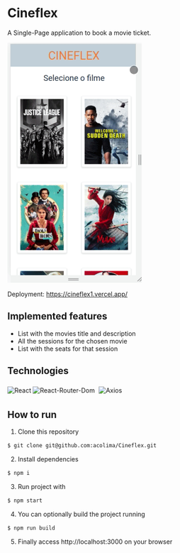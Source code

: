 # Cineflex

A Single-Page application to book a movie ticket.

<img src='/src/assets/cineflex.gif' alt="cineflex gif"/>

Deployment: https://cineflex1.vercel.app/

## Implemented features

- List with the movies title and description
- All the sessions for the chosen movie
- List with the seats for that session

## Technologies
<p>
  <img src='https://img.shields.io/badge/React-20232A?style=for-the-badge&logo=react&logoColor=61DAFB' alt="React" />

  <img src='https://img.shields.io/badge/React_Router-CA4245?style=for-the-badge&logo=react-router&logoColor=white' alt="React-Router-Dom"/>

  <img style='margin: 5px;' src='https://img.shields.io/badge/axios%20-%2320232a.svg?&style=for-the-badge&color=informational' alt="Axios">
</p>

## How to run

1. Clone this repository
```bash
$ git clone git@github.com:acolima/Cineflex.git
```
2. Install dependencies
```bash
$ npm i
```
3. Run project with
```bash
$ npm start
```
4. You can optionally build the project running
```bash
$ npm run build
```
5. Finally access http://localhost:3000 on your browser
